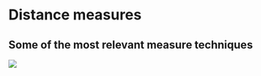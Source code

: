 # Distance measures

## Some of the most relevant measure techniques

![](../../.gitbook/assets/photo\_2021-02-20\_18-20-20.jpg)

